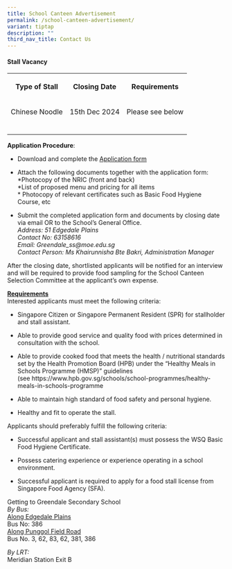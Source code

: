 ```yaml
---
title: School Canteen Advertisement
permalink: /school-canteen-advertisement/
variant: tiptap
description: ""
third_nav_title: Contact Us
---
```

<h4><strong>Stall Vacancy</strong></h4>
<p></p>
<table style="minWidth: 75px">
<colgroup>
<col>
<col>
<col>
</colgroup>
<tbody>
<tr>
<th rowspan="1" colspan="1">
<p>Type of Stall</p>
</th>
<th rowspan="1" colspan="1">
<p>Closing Date</p>
</th>
<th rowspan="1" colspan="1">
<p>Requirements</p>
</th>
</tr>
<tr>
<td rowspan="1" colspan="1">
<p>Chinese Noodle</p>
</td>
<td rowspan="1" colspan="1">
<p>15th Dec 2024</p>
</td>
<td rowspan="1" colspan="1">
<p>Please see below</p>
</td>
</tr>
<tr>
<td rowspan="1" colspan="1">
<p></p>
</td>
<td rowspan="1" colspan="1">
<p></p>
</td>
<td rowspan="1" colspan="1">
<p></p>
</td>
</tr>
</tbody>
</table>
<p><strong>Application Procedure</strong>:
<br>
</p>
<ul data-tight="true" class="tight">
<li>
<p>Download and complete the <a href="/files/Application_for_Canteen_Stall_FormBF7.pdf" rel="noopener noreferrer nofollow" target="_blank">Application form</a>
</p>
</li>
<li>
<p>Attach the following documents together with the application form:
<br>*Photocopy of the NRIC (front and back)<em> </em>
<br>*List of proposed menu and pricing for all items
<br>* Photocopy of relevant certificates such as Basic Food Hygiene Course,
etc</p>
</li>
<li>
<p>Submit the completed application form and documents by closing date via
email OR to the School’s General Office.
<br><em>Address: 51 Edgedale Plains<br>Contact No: 63158616<br>Email:&nbsp;<a rel="noopener noreferrer nofollow" target="_blank">Greendale_ss@moe.edu.sg</a><br>Contact Person: Ms Khairunnisha Bte Bakri, Administration Manager</em>
</p>
</li>
</ul>
<p>After the closing date, shortlisted applicants will be notified for an
interview and will be required to provide food sampling for the School
Canteen Selection Committee at the applicant’s own expense.</p>
<p><strong><u>Requirements</u></strong>
<br>Interested applicants must meet the following criteria:</p>
<ul data-tight="true" class="tight">
<li>
<p>Singapore Citizen or Singapore Permanent Resident (SPR) for stallholder
and stall assistant.</p>
</li>
<li>
<p>Able to provide good service and quality food with prices determined in
consultation with the school.</p>
</li>
<li>
<p>Able to provide cooked food that meets the health / nutritional standards
set by the Health Promotion Board (HPB) under the “Healthy Meals in Schools
Programme (HMSP)” guidelines (see&nbsp;<a rel="noopener noreferrer nofollow" target="_blank">https://www.hpb.gov.sg/schools/school-programmes/healthy-meals-in-schools-programme</a>
</p>
</li>
<li>
<p>Able to maintain high standard of food safety and personal hygiene.</p>
</li>
<li>
<p>Healthy and fit to operate the stall.</p>
<p></p>
</li>
</ul>
<p>Applicants should preferably fulfill the following criteria:</p>
<ul data-tight="true" class="tight">
<li>
<p>Successful applicant and stall assistant(s) must possess the WSQ Basic
Food Hygiene Certificate.</p>
</li>
<li>
<p>Possess catering experience or experience operating in a school environment.</p>
</li>
<li>
<p>Successful applicant is required to apply for a food stall license from
Singapore Food Agency (SFA).</p>
</li>
</ul>
<p>Getting to Greendale Secondary School
<br><em>By Bus:<br></em><u>Along Edgedale Plains</u>
<br>Bus No: 386
<br><u>Along Punggol Field Road</u>
<br>Bus No. 3, 62, 83, 62, 381, 386</p>
<p><em>By LRT:</em>
<br>Meridian Station Exit B</p>
<p>&nbsp;</p>